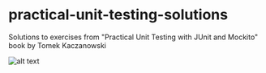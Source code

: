 # practical-unit-testing-solutions
Solutions to exercises from "Practical Unit Testing with JUnit and Mockito" book by Tomek Kaczanowski

![alt text](https://images-na.ssl-images-amazon.com/images/I/41vvyZ6nEvL._SX404_BO1,204,203,200_.jpg)
